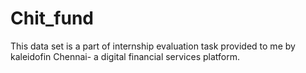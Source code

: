 # Chit_fund
This data set is a part of internship evaluation task provided to me by kaleidofin Chennai- a digital financial services platform.
